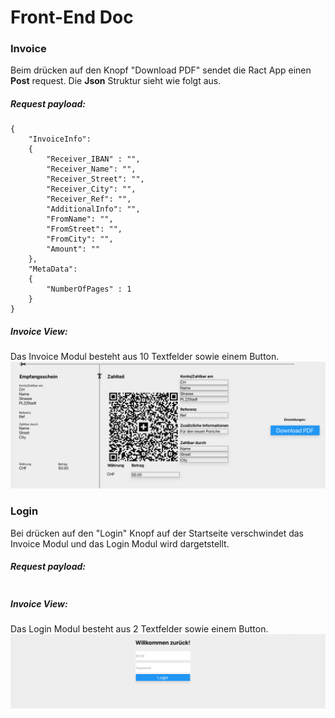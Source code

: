 # Front-End Doc

### Invoice

Beim drücken auf den Knopf "Download PDF" sendet die Ract App einen **Post** request. 
Die **Json** Struktur sieht wie folgt aus. 

##### Request payload:
```
{
    "InvoiceInfo":
    {
        "Receiver_IBAN" : "",
        "Receiver_Name": "", 
        "Receiver_Street": "", 
        "Receiver_City": "", 
        "Receiver_Ref": "", 
        "AdditionalInfo": "",  
        "FromName": "",
        "FromStreet": "",
        "FromCity": "",
        "Amount": ""
    },
    "MetaData": 
    {
        "NumberOfPages" : 1
    }
}
```

##### Invoice View:

Das Invoice Modul besteht aus 10 Textfelder sowie einem Button. 
![Invoice Modul](Screenshots/QRCode_View.png)


### Login

Bei drücken auf den "Login" Knopf auf der Startseite verschwindet das Invoice Modul und das Login Modul wird dargetstellt.

##### Request payload:
```

```

##### Invoice View:

Das Login Modul besteht aus 2 Textfelder sowie einem Button. 
![Invoice Modul](Screenshots/Login_View.png)